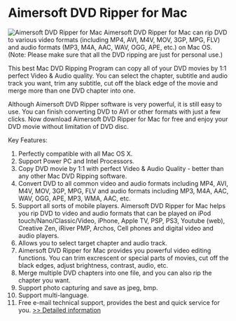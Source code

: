 # Aimersoft DVD Ripper for Mac
![Aimersoft DVD Ripper for Mac](https://mycommerce.akamaized.net/api/pimages/P300952402/BIG/300952402.JPG)
Aimersoft DVD Ripper for Mac can rip DVD to various video formats (including MP4, AVI, M4V, MOV, 3GP, MPG, FLV) and audio formats (MP3, M4A, AAC, WAV, OGG, APE, etc.) on Mac OS.
(Note: Please make sure that all the DVD ripping are just for personal use.)

This best Mac DVD Ripping Program can copy all of your DVD movies by 1:1 perfect Video & Audio quality. You can select the chapter, subtitle and audio track you want, trim any subtitle, cut off the black edge of the movie and merge more than one DVD chapter into one.

Although Aimersoft DVD Ripper software is very powerful, it is still easy to use. You can finish converting DVD to AVI or other formats with just a few clicks. Now download Aimersoft DVD Ripper for Mac for free and enjoy your DVD movie without limitation of DVD disc.

Key Features:
1. Perfectly compatible with all Mac OS X.
2. Support Power PC and Intel Processors.
3. Copy DVD movie by 1:1 with perfect Video & Audio Quality - better than any other Mac DVD Ripping software.
4. Convert DVD to all common video and audio formats including MP4, AVI, M4V, MOV, 3GP, MPG, FLV and audio formats including MP3, M4A, AAC, WAV, OGG, APE, MP3, WMA, AAC, etc.
5. Support all sorts of mobile players. Aimersoft DVD Ripper for Mac helps you rip DVD to video and audio formats that can be played on iPod touch/Nano/Classic/Video, iPhone, Apple TV, PSP, PS3, Youtube (web), Creative Zen, iRiver PMP, Archos, Cell phones and digital video and audio players.
6. Allows you to select target chapter and audio track.
7. Aimersoft DVD Ripper for Mac provides you powerful video editing functions. You can trim excrescent or special parts of movies, cut off the black edges, adjust brightness, contrast, audio, etc.
8. Merge multiple DVD chapters into one file, and you can also rip the chapter you want.
9. Support photo capturing and save as jpeg, bmp.
10. Support multi-language.
11. Free e-mail technical support, provides the best and quick service for you.
[>> Detailed information](https://secure.shareit.com/shareit/product.html?productid=300952402&affiliateid=200057808)